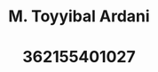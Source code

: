 <p align="center"><a href="https://sit.poliwangi.ac.id/images/logo.svg" width="400" alt="Laravel Logo"></a></p>

<h1 align="center">M. Toyyibal Ardani</h1>
<h1 align="center">362155401027</h1>

